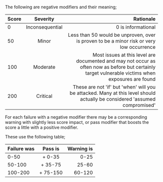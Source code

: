 The following are negative modifiers and their meaning;

| Score |    Severity     |                                                                                                                                          Rationale |
| ----- | :-------------: | -------------------------------------------------------------------------------------------------------------------------------------------------: |
| 0     | Inconsequential |                                                                                                                                 0 is informational |
| 50    |      Minor      |                                                           Less than 50 would be unproven, over is proven to be a minor risk or very low occurrence |
| 100   |    Moderate     | Most issues at this level are documented and may not occur as often now as before but certainly target vulnerable victims when exposures are found |
| 200   |    Critical     |                         These are not 'if' but 'when' will you be attacked. Many at this level should actually be considered 'assumed compromised' |

For each failure with a negative modifier there may be a corresponding warning with slightly less score impact, or pass modifier that boosts the score a little with a positive modifier.

These use the following table;

| Failure was | Pass is  | Warning is |
| ----------- | :------: | ---------: |
| 0-50        |  + 0-35  |       0-25 |
| 50-100      | + 35-75  |      25-60 |
| 100-200     | + 75-150 |     60-120 |
